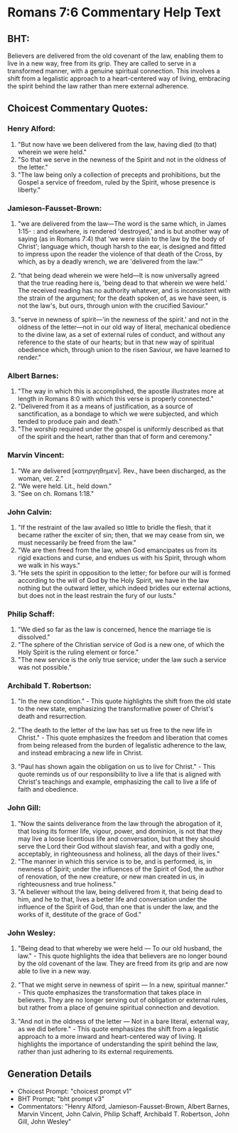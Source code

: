 # Romans 7:6 Commentary Help Text

## BHT:
Believers are delivered from the old covenant of the law, enabling them to live in a new way, free from its grip. They are called to serve in a transformed manner, with a genuine spiritual connection. This involves a shift from a legalistic approach to a heart-centered way of living, embracing the spirit behind the law rather than mere external adherence.

## Choicest Commentary Quotes:
### Henry Alford:
1. "But now have we been delivered from the law, having died (to that) wherein we were held." 
2. "So that we serve in the newness of the Spirit and not in the oldness of the letter." 
3. "The law being only a collection of precepts and prohibitions, but the Gospel a service of freedom, ruled by the Spirit, whose presence is liberty."

### Jamieson-Fausset-Brown:
1. "we are delivered from the law—The word is the same which, in James 1:15- : and elsewhere, is rendered 'destroyed,' and is but another way of saying (as in Romans 7:4) that 'we were slain to the law by the body of Christ'; language which, though harsh to the ear, is designed and fitted to impress upon the reader the violence of that death of the Cross, by which, as by a deadly wrench, we are 'delivered from the law.'" 

2. "that being dead wherein we were held—It is now universally agreed that the true reading here is, 'being dead to that wherein we were held.' The received reading has no authority whatever, and is inconsistent with the strain of the argument; for the death spoken of, as we have seen, is not the law's, but ours, through union with the crucified Saviour."

3. "serve in newness of spirit—'in the newness of the spirit.' and not in the oldness of the letter—not in our old way of literal, mechanical obedience to the divine law, as a set of external rules of conduct, and without any reference to the state of our hearts; but in that new way of spiritual obedience which, through union to the risen Saviour, we have learned to render."

### Albert Barnes:
1. "The way in which this is accomplished, the apostle illustrates more at length in Romans 8:0 with which this verse is properly connected."
2. "Delivered from it as a means of justification, as a source of sanctification, as a bondage to which we were subjected, and which tended to produce pain and death."
3. "The worship required under the gospel is uniformly described as that of the spirit and the heart, rather than that of form and ceremony."

### Marvin Vincent:
1. "We are delivered [κατηργηθημεν]. Rev., have been discharged, as the woman, ver. 2." 
2. "We were held. Lit., held down." 
3. "See on ch. Romans 1:18."

### John Calvin:
1. "If the restraint of the law availed so little to bridle the flesh, that it became rather the exciter of sin; then, that we may cease from sin, we must necessarily be freed from the law."
2. "We are then freed from the law, when God emancipates us from its rigid exactions and curse, and endues us with his Spirit, through whom we walk in his ways."
3. "He sets the spirit in opposition to the letter; for before our will is formed according to the will of God by the Holy Spirit, we have in the law nothing but the outward letter, which indeed bridles our external actions, but does not in the least restrain the fury of our lusts."

### Philip Schaff:
1. "We died so far as the law is concerned, hence the marriage tie is dissolved."
2. "The sphere of the Christian service of God is a new one, of which the Holy Spirit is the ruling element or force."
3. "The new service is the only true service; under the law such a service was not possible."

### Archibald T. Robertson:
1. "In the new condition." - This quote highlights the shift from the old state to the new state, emphasizing the transformative power of Christ's death and resurrection.

2. "The death to the letter of the law has set us free to the new life in Christ." - This quote emphasizes the freedom and liberation that comes from being released from the burden of legalistic adherence to the law, and instead embracing a new life in Christ.

3. "Paul has shown again the obligation on us to live for Christ." - This quote reminds us of our responsibility to live a life that is aligned with Christ's teachings and example, emphasizing the call to live a life of faith and obedience.

### John Gill:
1. "Now the saints deliverance from the law through the abrogation of it, that losing its former life, vigour, power, and dominion, is not that they may live a loose licentious life and conversation, but that they should serve the Lord their God without slavish fear, and with a godly one, acceptably, in righteousness and holiness, all the days of their lives."
2. "The manner in which this service is to be, and is performed, is, in newness of Spirit; under the influences of the Spirit of God, the author of renovation, of the new creature, or new man created in us, in righteousness and true holiness."
3. "A believer without the law, being delivered from it, that being dead to him, and he to that, lives a better life and conversation under the influence of the Spirit of God, than one that is under the law, and the works of it, destitute of the grace of God."

### John Wesley:
1. "Being dead to that whereby we were held — To our old husband, the law." - This quote highlights the idea that believers are no longer bound by the old covenant of the law. They are freed from its grip and are now able to live in a new way.

2. "That we might serve in newness of spirit — In a new, spiritual manner." - This quote emphasizes the transformation that takes place in believers. They are no longer serving out of obligation or external rules, but rather from a place of genuine spiritual connection and devotion.

3. "And not in the oldness of the letter — Not in a bare literal, external way, as we did before." - This quote emphasizes the shift from a legalistic approach to a more inward and heart-centered way of living. It highlights the importance of understanding the spirit behind the law, rather than just adhering to its external requirements.


## Generation Details
- Choicest Prompt: "choicest prompt v1"
- BHT Prompt: "bht prompt v3"
- Commentators: "Henry Alford, Jamieson-Fausset-Brown, Albert Barnes, Marvin Vincent, John Calvin, Philip Schaff, Archibald T. Robertson, John Gill, John Wesley"
